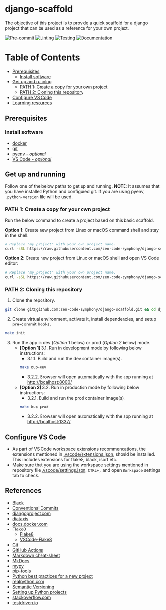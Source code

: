# django-scaffold

The objective of this project is to provide a quick scaffold for a django project that can be used as a reference for your own project.

[![Pre-commit](https://github.com/zen-code-symphony/django-scaffold/actions/workflows/pre-commit.yml/badge.svg)](https://github.com/zen-code-symphony/django-scaffold/actions/workflows/pre-commit.yml)
[![Linting](https://github.com/zen-code-symphony/django-scaffold/actions/workflows/lint.yml/badge.svg)](https://github.com/zen-code-symphony/django-scaffold/actions/workflows/lint.yml)
[![Testing](https://github.com/zen-code-symphony/django-scaffold/actions/workflows/test.yml/badge.svg)](https://github.com/zen-code-symphony/django-scaffold/actions/workflows/test.yml)
[![Documentation](https://github.com/zen-code-symphony/django-scaffold/actions/workflows/docs-pages.yml/badge.svg)](https://github.com/zen-code-symphony/django-scaffold/actions/workflows/docs-pages.yml)

# Table of Contents
- [Prerequisites](#prerequisites)
  - [Install software](#install-software)
- [Get up and running](#get-up-and-running)
  - [PATH 1: Create a copy for your own project](#path-1-create-a-copy-for-your-own-project)
  - [PATH 2: Cloning this repository](#path-2-cloning-this-repository)
- [Configure VS Code](#configure-vs-code)
- [Learning resources](#learning-resources)


## Prerequisites

### Install software
- [docker](https://docs.docker.com/get-docker/)
- [git](https://git-scm.com/downloads)
- [pyenv - _optional_](https://github.com/pyenv/pyenv)
- [VS Code - _optional_](https://code.visualstudio.com/download)


## Get up and running

Follow one of the below paths to get up and running. **NOTE**: It assumes that you have installed Python and configured git. If you are using pyenv, `.python-version` file will be used.

### PATH 1: Create a copy for your own project

Run the below command to create a project based on this basic scaffold.

**Option 1**: Create new project from Linux or macOS command shell and stay in the shell:
```sh
# Replace "my_project" with your own project name.
curl -sSL https://raw.githubusercontent.com/zen-code-symphony/django-scaffold/main/create-project.sh | bash -s my_project && cd my_project && source venv/bin/activate
```

**Option 2**: Create new project from Linux or macOS shell and open VS Code editor:
```sh
# Replace "my_project" with your own project name.
curl -sSL https://raw.githubusercontent.com/zen-code-symphony/django-scaffold/main/create-project.sh | bash -s my_project && cd my_project && code .
```

### PATH 2: Cloning this repository

1. Clone the repository.
```sh
git clone git@github.com:zen-code-symphony/django-scaffold.git && cd django-scaffold
```
2. Create virtual environment, activate it, install dependencies, and setup pre-commit hooks.
```sh
make init
```
3. Run the app in dev (*Option 1* below) or prod (*Option 2* below) mode.
    * **[Option 1]** 3.1. Run in development mode by following below instructions:
      * 3.1.1. Build and run the dev container image(s).
      ```sh
      make bup-dev
      ```
      * 3.2.2. Browser will open automatically with the app running at [http://localhost:8000/](http://localhost:8000/)
    * **[Option 2]** 3.2. Run in production mode by following below instructions:
        * 3.2.1. Build and run the prod container image(s).
        ```sh
        make bup-prod
        ```
        * 3.2.2. Browser will open automatically with the app running at [http://localhost:1337/](http://localhost:1337/)


## Configure VS Code
  - As part of VS Code workspace extensions recommendations, the extensions mentioned in [.vscode/extensions.json](./.vscode/extensions.json), should be installed. This includes extensions for flake8, black, isort etc.
  - Make sure that you are using the workspace settings mentioned in repository file [.vscode/settings.json](./.vscode/settings.json). `CTRL+,` and open `Workspace` settings tab to check.

## References
* [Black](https://black.readthedocs.io/en/stable/index.html)
* [Conventional Commits](https://www.conventionalcommits.org/)
* [djangoproject.com](https://www.djangoproject.com/)
* [diataxis](https://diataxis.fr/)
* [docs.docker.com](https://docs.docker.com/)
* Flake8
  - [Flake8](https://flake8.pycqa.org/en/latest/index.html)
  - [VSCode-Flake8](https://github.com/microsoft/vscode-flake8)
* [Git](https://git-scm.com/book/en/v2)
* [GitHub Actions](https://docs.github.com/en/actions)
* [Markdown cheat-sheet](https://www.markdownguide.org/cheat-sheet/)
* [MkDocs](https://www.mkdocs.org/)
* [mypy](https://mypy.readthedocs.io/en/stable/index.html)
* [pip-tools](https://pip-tools.readthedocs.io/en/latest/)
* [Python best practices for a new project ](https://mitelman.engineering/blog/python-best-practice/automating-python-best-practices-for-a-new-project/)
* [realpython.com](https://realpython.com/)
* [Semantic Versioning](https://semver.org/)
* [Setting up Python projects](https://towardsdatascience.com/setting-up-python-projects-part-i-408603868c08)
* [stackoverflow.com](https://stackoverflow.com/)
* [testdriven.io](https://testdriven.io/)
